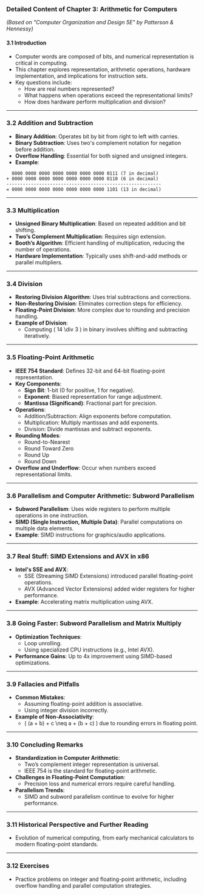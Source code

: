 ### **Detailed Content of Chapter 3: Arithmetic for Computers**  
*(Based on "Computer Organization and Design 5E" by Patterson & Hennessy)*  

#### **3.1 Introduction**  
- Computer words are composed of bits, and numerical representation is critical in computing.  
- This chapter explores representation, arithmetic operations, hardware implementation, and implications for instruction sets.  
- Key questions include:  
  - How are real numbers represented?  
  - What happens when operations exceed the representational limits?  
  - How does hardware perform multiplication and division?  

---

### **3.2 Addition and Subtraction**  
- **Binary Addition**: Operates bit by bit from right to left with carries.  
- **Binary Subtraction**: Uses two's complement notation for negation before addition.  
- **Overflow Handling**: Essential for both signed and unsigned integers.  
- **Example**:  

```
  0000 0000 0000 0000 0000 0000 0000 0111 (7 in decimal)
+ 0000 0000 0000 0000 0000 0000 0000 0110 (6 in decimal)
---------------------------------------------------------
= 0000 0000 0000 0000 0000 0000 0000 1101 (13 in decimal)
```

---

### **3.3 Multiplication**  
- **Unsigned Binary Multiplication**: Based on repeated addition and bit shifting.  
- **Two’s Complement Multiplication**: Requires sign extension.  
- **Booth’s Algorithm**: Efficient handling of multiplication, reducing the number of operations.  
- **Hardware Implementation**: Typically uses shift-and-add methods or parallel multipliers.  

---

### **3.4 Division**  
- **Restoring Division Algorithm**: Uses trial subtractions and corrections.  
- **Non-Restoring Division**: Eliminates correction steps for efficiency.  
- **Floating-Point Division**: More complex due to rounding and precision handling.  
- **Example of Division**:  
  - Computing \( 14 \div 3 \) in binary involves shifting and subtracting iteratively.  

---

### **3.5 Floating-Point Arithmetic**  
- **IEEE 754 Standard**: Defines 32-bit and 64-bit floating-point representation.  
- **Key Components**:  
  - **Sign Bit**: 1-bit (0 for positive, 1 for negative).  
  - **Exponent**: Biased representation for range adjustment.  
  - **Mantissa (Significand)**: Fractional part for precision.  
- **Operations**:  
  - Addition/Subtraction: Align exponents before computation.  
  - Multiplication: Multiply mantissas and add exponents.  
  - Division: Divide mantissas and subtract exponents.  
- **Rounding Modes**:  
  - Round-to-Nearest  
  - Round Toward Zero  
  - Round Up  
  - Round Down  
- **Overflow and Underflow**: Occur when numbers exceed representational limits.  

---

### **3.6 Parallelism and Computer Arithmetic: Subword Parallelism**  
- **Subword Parallelism**: Uses wide registers to perform multiple operations in one instruction.  
- **SIMD (Single Instruction, Multiple Data)**: Parallel computations on multiple data elements.  
- **Example**: SIMD instructions for graphics/audio applications.  

---

### **3.7 Real Stuff: SIMD Extensions and AVX in x86**  
- **Intel's SSE and AVX**:  
  - SSE (Streaming SIMD Extensions) introduced parallel floating-point operations.  
  - AVX (Advanced Vector Extensions) added wider registers for higher performance.  
- **Example**: Accelerating matrix multiplication using AVX.  

---

### **3.8 Going Faster: Subword Parallelism and Matrix Multiply**  
- **Optimization Techniques**:  
  - Loop unrolling.  
  - Using specialized CPU instructions (e.g., Intel AVX).  
- **Performance Gains**: Up to 4x improvement using SIMD-based optimizations.  

---

### **3.9 Fallacies and Pitfalls**  
- **Common Mistakes**:  
  - Assuming floating-point addition is associative.  
  - Using integer division incorrectly.  
- **Example of Non-Associativity**:  
  - \( (a + b) + c \neq a + (b + c) \) due to rounding errors in floating point.  

---

### **3.10 Concluding Remarks**  
- **Standardization in Computer Arithmetic**:  
  - Two’s complement integer representation is universal.  
  - IEEE 754 is the standard for floating-point arithmetic.  
- **Challenges in Floating-Point Computation**:  
  - Precision loss and numerical errors require careful handling.  
- **Parallelism Trends**:  
  - SIMD and subword parallelism continue to evolve for higher performance.  

---

### **3.11 Historical Perspective and Further Reading**  
- Evolution of numerical computing, from early mechanical calculators to modern floating-point standards.  

---

### **3.12 Exercises**  
- Practice problems on integer and floating-point arithmetic, including overflow handling and parallel computation strategies.  
